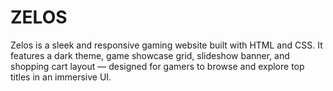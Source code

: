 # ZELOS
Zelos is a sleek and responsive gaming website built with HTML and CSS. It features a dark theme, game showcase grid, slideshow banner, and shopping cart layout — designed for gamers to browse and explore top titles in an immersive UI.
